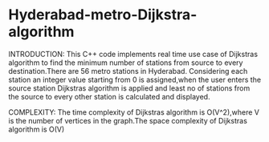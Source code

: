 # Hyderabad-metro-Dijkstra-algorithm

INTRODUCTION: This C++ code implements real time use case of Dijkstras algorithm to find the minimum number of stations from source to every destination.There are 56 metro stations in Hyderabad. Considering each station an integer value starting from 0 is assigned,when the user enters the source station Dijkstras algorithm is applied and least no of stations from the source to every other station is calculated and displayed.

COMPLEXITY: The time complexity of Dijkstras algorithm is O(V^2),where V is the number of vertices in the graph.The space complexity of Dijkstras algorithm is O(V)
